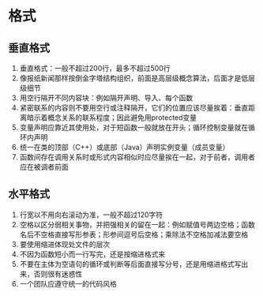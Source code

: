 # 格式
## 垂直格式
1. 垂直格式：一般不超过200行，最多不超过500行
2. 像报纸新闻那样按倒金字塔结构组织，前面是高层级概念算法，后面才是低层级细节
3. 用空行隔开不同内容块：例如隔开声明、导入、每个函数
4. 紧密联系的内容则不要用空行或注释隔开，它们的位置应该尽量挨着：垂直距离暗示着概念关系的联系程度；因此避免用protected变量
5. 变量声明应靠近其使用处，对于短函数一般就放在开头；循环控制变量就在循环内声明
6. 统一在类的顶部（C++）或底部（Java）声明实例变量（成员变量）
7. 函数间存在调用关系时或形式内容相似时应尽量挨在一起，对于前者，调用者应在被调者前面

## 水平格式
1. 行宽以不用向右滚动为准，一般不超过120字符
2. 空格以区分弱相关事物，并把强相关的留在一起：例如赋值号两边空格；函数名后不空格直接写形参表；形参间逗号后空格；乘除法不空格加减法要空格
3. 要使用缩进体现处文件的层次
4. 不因为函数短小而一行写完，还是按缩进格式来
5. 不要在主体为空语句的循环或判断等后面直接写分号，还是用缩进格式写出来，否则很有迷惑性
6. 一个团队应遵守统一的代码风格
